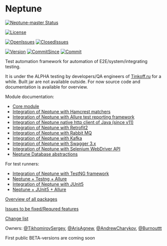 # Neptune

[![Neptune-master Status](https://github.com/TinkoffCreditSystems/neptune/workflows/gradle-ci/badge.svg)](https://github.com/TinkoffCreditSystems/neptune/actions)

[![License][license-badge]][license-link]

[![OpenIssues][openissues-badge]][openissues-link]
[![ClosedIssues][closedissues-badge]][closedissues-link]

[![Version][version-badge]][version-link]
[![CommitSince][commitsince-badge]][commitsince-link]
[![Commit][commit-badge]][commit-link]


[build-badge]: https://travis-ci.com/TinkoffCreditSystems/neptune.svg?branch=master
[build-link]: https://travis-ci.com/TinkoffCreditSystems/neptune

[version-badge]: https://img.shields.io/github/v/tag/TinkoffCreditSystems/neptune?label=release
[version-link]: https://github.com/TinkoffCreditSystems/neptune/releases

[commitsince-badge]: https://img.shields.io/github/commits-since/TinkoffCreditSystems/neptune/0.12.1-ALPHA
[commitsince-link]: https://github.com/TinkoffCreditSystems/neptune/compare/0.12.1-ALPHA...master

[commit-badge]: https://img.shields.io/github/last-commit/TinkoffCreditSystems/neptune/master?color=blue
[commit-link]: https://github.com/TinkoffCreditSystems/neptune/commits/master

[license-badge]: https://img.shields.io/github/license/TinkoffCreditSystems/neptune?color=9cf
[license-link]: https://github.com/TinkoffCreditSystems/neptune/blob/master/LICENSE

[reposize-badge]: https://img.shields.io/github/repo-size/TinkoffCreditSystems/neptune?color=9cf

[openissues-badge]: https://img.shields.io/github/issues-raw/TinkoffCreditSystems/neptune
[openissues-link]: https://github.com/TinkoffCreditSystems/neptune/issues?q=is%3Aopen+is%3Aissue

[closedissues-badge]: https://img.shields.io/github/issues-closed-raw/TinkoffCreditSystems/neptune
[closedissues-link]: https://github.com/TinkoffCreditSystems/neptune/issues?q=is%3Aissue+is%3Aclosed

Test automation framework for automation of E2E/system/integrating testing.

It is under the ALPHA testing by developers/QA engineers of [Tinkoff.ru](https://www.tinkoff.ru/software/) for a while. Built jar are not available outside. For now source code and documentation is available for overview.

Module documentation:

- [Core module](core.api/README.md)
- [Integration of Neptune with Hamcrest matchers](check/README.md)
- [Integration of Neptune with Allure test reporting framework](allure.integration/README.md)
- [Integration of Neptune native http client of Java (since v11)](http.api/README.md)
- [Integration of Neptune with Retrofit2](retrofit2/README.md)
- [Integration of Neptune with Rabbit MQ](rabbit.mq/README.MD)  
- [Integration of Neptune with Kafka](kafka/README.md)
- [Integration of Neptune with Swagger 3.x](neptune.swagger.codegen/README.md)
- [Integration of Neptune with Selenium WebDriver API](selenium/README.md)
- [Neptune Database abstractions](database.abstractions/README.md)


For test runners:
- [Integration of Neptune with TestNG framework](testng.integration/README.md)
- [Neptune + Testng + Allure](allure.testng.bridge/README.md)
- [Integration of Neptune with JUnit5](jupiter.integration/README.md)
- [Neptune + JUnit5 + Allure](allure.jupiter.bridge/README.md)

[Overview of all packages](https://tinkoffcreditsystems.github.io/neptune/overview-summary.html)

[Issues to be fixed/Requred features](https://github.com/TinkoffCreditSystems/neptune/issues)

[Change list](https://github.com/TinkoffCreditSystems/neptune/releases)

Owners: [@TikhomirovSergey](https://github.com/TikhomirovSergey), [@ArisAgnew](https://github.com/ArisAgnew), [@AndrewCharykov](https://github.com/AndrewCharykov), [@Burnouttt](https://github.com/Burnouttt)

First public BETA-versions are coming soon

